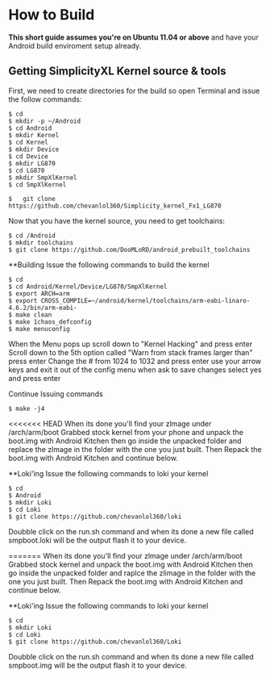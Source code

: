 How to Build
====================
**This short guide assumes you're on Ubuntu 11.04 or above** and have your Android build enviroment setup already.

Getting SimplicityXL Kernel source & tools
-------------------------------------------

First, we need to create directories for the build so open Terminal and issue the follow commands:

    $ cd 
    $ mkdir -p ~/Android
    $ cd Android
    $ mkdir Kernel
    $ cd Kernel
    $ mkdir Device
    $ cd Device
    $ mkdir LG870
    $ cd LG870
    $ mkdir SmpXlKernel
    $ cd SmpXlKernel

    $   git clone https://github.com/chevanlol360/Simplicity_kernel_Fx1_LG870

Now that you have the kernel source, you need to get toolchains:

    $ cd /Android
    $ mkdir toolchains
    $ git clone https://github.com/DooMLoRD/android_prebuilt_toolchains

**Building
Issue the following commands to build the kernel

    $ cd
    $ cd Android/Kernel/Device/LG870/SmpXlKernel
    $ export ARCH=arm
    $ export CROSS_COMPILE=~/android/kernel/toolchains/arm-eabi-linaro-4.6.2/bin/arm-eabi-
    $ make clean 
    $ make 1chaos_defconfig
    $ make menuconfig

When the Menu pops up scroll down to "Kernel Hacking" and press enter
Scroll down to the 5th option called "Warn from stack frames larger than" press enter
Change the # from 1024 to 1032 and press enter
use your arrow keys and exit it out of the config menu when ask to save changes select yes and press enter

Continue Issuing commands

    $ make -j4
    
<<<<<<< HEAD
When its done you'll find your zlmage under /arch/arm/boot Grabbed stock kernel from your phone and unpack the boot.img with Android Kitchen then go inside the unpacked folder and replace the zlmage in the folder with the one you just built. Then Repack the boot.img with Android Kitchen and continue below.

**Loki'ing
Issue the following commands to loki your kernel
    
    $ cd
    $ Android
    $ mkdir Loki
    $ cd Loki
    $ git clone https://github.com/chevanlol360/loki
    
Doubble click on the run.sh command and when its done a new file called smpboot.loki will be the output flash it to your device.   

=======
When its done you'll find your zlmage under /arch/arm/boot Grabbed stock kernel and unpack the boot.img with Android Kitchen then go inside the unpacked folder and raplce the zlimage in the folder with the one you just built. Then Repack the boot.img with Android Kitchen and continue below.

**Loki'ing
Issue the following commands to loki your kernel
    
    $ cd
    $ mkdir Loki
    $ cd Loki
    $ git clone https://github.com/chevanlol360/Loki
    
Doubble click on the run.sh command and when its done a new file called smpboot.img will be the output flash it to your device.   



